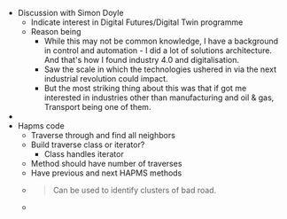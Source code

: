 - Discussion with Simon Doyle
	- Indicate interest in Digital Futures/Digital Twin programme
	- Reason being
		- While this may not be common knowledge, I have a background in control and automation - I did a lot of solutions architecture. And that's how I found industry 4.0 and digitalisation.
		- Saw the scale in which the technologies ushered in via the next industrial revolution could impact.
		- But the most striking thing about this was that if got me interested in industries other than manufacturing and oil & gas, Transport being one of them.
-
- Hapms code
	- Traverse through and find all neighbors
	- Build traverse class or iterator?
		- Class handles iterator
	- Method should have number of traverses
	- Have previous and next HAPMS methods
	- > Can be used to identify clusters of bad road.
	-
